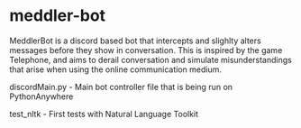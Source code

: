 # meddler-bot

MeddlerBot is a discord based bot that intercepts and slighlty alters messages before they show in conversation. This is inspired by the game Telephone, and aims to derail conversation and simulate misunderstandings that arise when using the online communication medium.

discordMain.py - Main bot controller file that is being run on PythonAnywhere

test_nltk - First tests with Natural Language Toolkit
